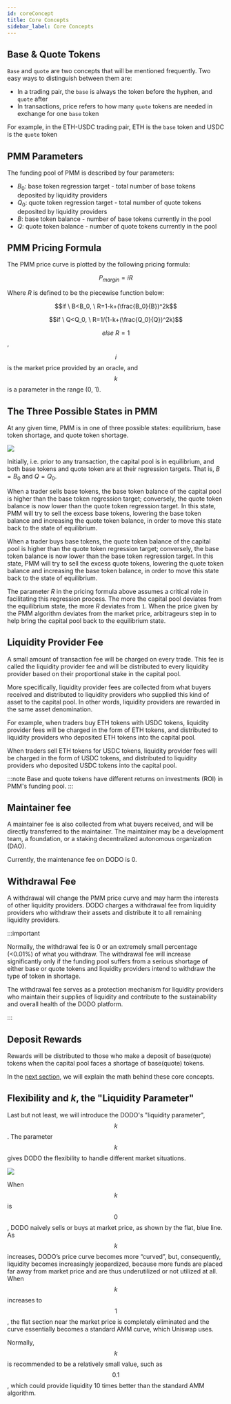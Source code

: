 ```yaml
---
id: coreConcept
title: Core Concepts
sidebar_label: Core Concepts
---
```


## Base & Quote Tokens

`Base` and `quote` are two concepts that will be mentioned frequently. Two easy ways to distinguish between them are:

- In a trading pair, the `base` is always the token before the hyphen, and `quote` after
- In transactions, price refers to how many `quote` tokens are needed in exchange for one `base` token

For example, in the ETH-USDC trading pair, ETH is the `base` token and USDC is the `quote` token

## PMM Parameters

The funding pool of PMM is described by four parameters:

- $B_0$: base token regression target - total number of base tokens deposited by liquidity providers
- $Q_0$: quote token regression target - total number of quote tokens deposited by liquidity providers
- $B$: base token balance - number of base tokens currently in the pool
- $Q$: quote token balance - number of quote tokens currently in the pool

## PMM Pricing Formula

The PMM price curve is plotted by the following pricing formula:

$$P_{margin}=iR$$

Where $R$ is defined to be the piecewise function below:

$$if \ B<B_0, \ R=1-k+(\frac{B_0}{B})^2k$$

$$if \ Q<Q_0, \ R=1/(1-k+(\frac{Q_0}{Q})^2k)$$

$$else \ R=1$$,

$$i$$ is the market price provided by an oracle, and $$k$$ is a parameter in the range (0, 1).

## The Three Possible States in PMM

At any given time, PMM is in one of three possible states: equilibrium, base token shortage, and quote token shortage.

![](https://dodoex.github.io/docs/img/dodo_mode_switch.jpeg)

Initially, i.e. prior to any transaction, the capital pool is in equilibrium, and both base tokens and quote token are at their regression targets. That is, $B=B_0$ and $Q=Q_0$.

When a trader sells base tokens, the base token balance of the capital pool is higher than the base token regression target; conversely, the quote token balance is now lower than the quote token regression target. In this state, PMM will try to sell the excess base tokens, lowering the base token balance and increasing the quote token balance, in order to move this state back to the state of equilibrium.

When a trader buys base tokens, the quote token balance of the capital pool is higher than the quote token regression target; conversely, the base token balance is now lower than the base token regression target. In this state, PMM will try to sell the excess quote tokens, lowering the quote token balance and increasing the base token balance, in order to move this state back to the state of equilibrium.

The parameter $R$ in the pricing formula above assumes a critical role in facilitating this regression process. The more the capital pool deviates from the equilibrium state, the more $R$ deviates from `1`. When the price given by the PMM algorithm deviates from the market price, arbitrageurs step in to help bring the capital pool back to the equilibrium state.

## Liquidity Provider Fee

A small amount of transaction fee will be charged on every trade. This fee is called the liquidity provider fee and will be distributed to every liquidity provider based on their proportional stake in the capital pool.

More specifically, liquidity provider fees are collected from what buyers received and distributed to liquidity providers who supplied this kind of asset to the capital pool. In other words, liquidity providers are rewarded in the same asset denomination. 

For example, when traders buy ETH tokens with USDC tokens, liquidity provider fees will be charged in the form of ETH tokens, and distributed to liquidity providers who deposited ETH tokens into the capital pool.

When traders sell ETH tokens for USDC tokens, liquidity provider fees will be charged in the form of USDC tokens, and distributed to liquidity providers who deposited USDC tokens into the capital pool.

:::note
Base and quote tokens have different returns on investments (ROI) in PMM's funding pool.
:::

## Maintainer fee

A maintainer fee is also collected from what buyers received, and will be directly transferred to the maintainer. The maintainer may be a development team, a foundation, or a staking decentralized autonomous organization (DAO).

Currently, the maintenance fee on DODO is 0.

## Withdrawal Fee

A withdrawal will change the PMM price curve and may harm the interests of other liquidity providers. DODO charges a withdrawal fee from liquidity providers who withdraw their assets and distribute it to all remaining liquidity providers.

:::important

Normally, the withdrawal fee is 0 or an extremely small percentage (<0.01%) of what you withdraw. The withdrawal fee will increase significantly only if the funding pool suffers from a serious shortage of either base or quote tokens and liquidity providers intend to withdraw the type of token in shortage.

The withdrawal fee serves as a protection mechanism for liquidity providers who maintain their supplies of liquidity and contribute to the sustainability and overall health of the DODO platform.

:::

## Deposit Rewards

Rewards will be distributed to those who make a deposit of base(quote) tokens when the capital pool faces a shortage of base(quote) tokens.

In the [next section](./math), we will explain the math behind these core concepts. 

## Flexibility and $k$, the "Liquidity Parameter"

Last but not least, we will introduce the DODO's "liquidity parameter", $$k$$. The parameter $$k$$ gives DODO the flexibility to handle different market situations. 

![](https://dodoex.github.io/docs/img/dodo_k.jpeg)

When $$k$$ is $$0$$, DODO naively sells or buys at market price, as shown by the flat, blue line. As $$k$$ increases, DODO’s price curve becomes more “curved”, but, consequently, liquidity becomes increasingly jeopardized, because more funds are placed far away from market price and are thus underutilized or not utilized at all. When $$k$$ increases to $$1$$, the flat section near the market price is completely eliminated and the curve essentially becomes a standard AMM curve, which Uniswap uses.

Normally, $$k$$ is recommended to be a relatively small value, such as $$0.1$$, which could provide liquidity 10 times better than the standard AMM algorithm.


